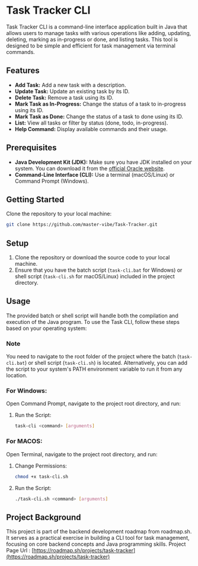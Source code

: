 # Task Tracker CLI

Task Tracker CLI is a command-line interface application built in Java that allows users to manage tasks with various operations like adding, updating, deleting, marking as in-progress or done, and listing tasks. This tool is designed to be simple and efficient for task management via terminal commands.

## Features

- **Add Task:** Add a new task with a description.
- **Update Task:** Update an existing task by its ID.
- **Delete Task:** Remove a task using its ID.
- **Mark Task as In-Progress:** Change the status of a task to in-progress using its ID.
- **Mark Task as Done:** Change the status of a task to done using its ID.
- **List:** View all tasks or filter by status (done, todo, in-progress).
- **Help Command:** Display available commands and their usage.

## Prerequisites

- **Java Development Kit (JDK):** Make sure you have JDK installed on your system. You can download it from the [official Oracle website](https://www.oracle.com/java/technologies/javase-jdk11-downloads.html).
- **Command-Line Interface (CLI):** Use a terminal (macOS/Linux) or Command Prompt (Windows).

## Getting Started

Clone the repository to your local machine:

```bash
git clone https://github.com/master-vibe/Task-Tracker.git
```

## Setup

1. Clone the repository or download the source code to your local machine.
2. Ensure that you have the batch script (`task-cli.bat` for Windows) or shell script (`task-cli.sh` for macOS/Linux) included in the project directory.

## Usage

The provided batch or shell script will handle both the compilation and execution of the Java program. To use the Task CLI, follow these steps based on your operating system:

### Note

You need to navigate to the root folder of the project where the batch (`task-cli.bat`) or shell script (`task-cli.sh`) is located. Alternatively, you can add the script to your system's PATH environment variable to run it from any location.

### For Windows:

Open Command Prompt, navigate to the project root directory, and run:

  1. Run the Script:
      ```bash
      task-cli <command> [arguments]
      ```

### For MACOS:

Open Terminal, navigate to the project root directory, and run:

  1. Change Permissions:
      ```bash
      chmod +x task-cli.sh
      ```
  2. Run the Script:
      ```bash
      ./task-cli.sh <command> [arguments]
      ```

## Project Background
  This project is part of the backend development roadmap from roadmap.sh. It serves as a practical exercise in building a CLI tool for task management, focusing on core backend concepts and Java programming skills.
  Project Page Url : [https://roadmap.sh/projects/task-tracker](https://roadmap.sh/projects/task-tracker)